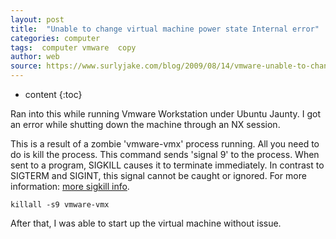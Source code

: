 ```yaml
---
layout: post
title:  "Unable to change virtual machine power state Internal error"
categories: computer
tags:  computer vmware  copy
author: web 
source: https://www.surlyjake.com/blog/2009/08/14/vmware-unable-to-change-virtual-machine-power-state-internal-error/
---
```


* content
{:toc}


Ran into this while running Vmware Workstation under Ubuntu Jaunty. I got an error while shutting down the machine through an NX session.

This is a result of a zombie 'vmware-vmx' process running. All you need to do is kill the process. This command sends 'signal 9' to the process. When sent to a program, SIGKILL causes it to terminate immediately. In contrast to SIGTERM and SIGINT, this signal cannot be caught or ignored. For more information: [more sigkill info](http://en.wikipedia.org/wiki/SIGKILL).

	killall -s9 vmware-vmx

After that, I was able to start up the virtual machine without issue.
